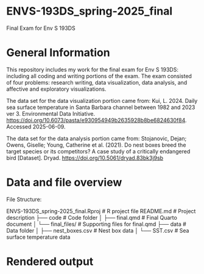 # ENVS-193DS_spring-2025_final
Final Exam for Env S 193DS

# General Information

This repository includes my work for the final exam for Env S 193DS: including all coding and writing portions of the exam. The exam consisted of four problems: research writing, data visualization, data analysis, and affective and exploratory visualizations. 

The data set for the data visualization portion came from:
Kui, L. 2024. Daily sea surface temperature in Santa Barbara channel between 1982 and 2023 ver 3. Environmental Data Initiative. https://doi.org/10.6073/pasta/e930954949b2635928b8be6824630f84. Accessed 2025-06-09.

The data set for the data analysis portion came from:
Stojanovic, Dejan; Owens, Giselle; Young, Catherine et al. (2021). Do nest boxes breed the target species or its competitors? A case study of a critically endangered bird [Dataset]. Dryad. https://doi.org/10.5061/dryad.83bk3j9sb

# Data and file overview
File Structure:

ENVS-193DS_spring-2025_final.Rproj      # R project file
README.md                               # Project description
├── code                                # Code folder
│   ├── final.qmd                       # Final Quarto document
│   └── final_files/                    # Supporting files for final.qmd
├── data                                # Data folder
│   ├── nest_boxes.csv                  # Nest box data
│   └── SST.csv                         # Sea surface temperature data


# Rendered output
